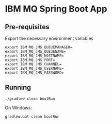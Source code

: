 # IBM MQ Spring Boot App

## Pre-requisites

Export the necessary environment variables

```
export IBM_MQ_JMS_QUEUEMANAGER=
export IBM_MQ_JMS_QUEUENAME=
export IBM_MQ_JMS_HOSTNAME=
export IBM_MQ_JMS_PORT=
export IBM_MQ_JMS_CHANNEL=
export IBM_MQ_JMS_USERNAME=
export IBM_MQ_JMS_PASSWORD=
```

## Running

```
./gradlew clean bootRun
```

On Windows:

```
gradlew.bat clean bootRun
```